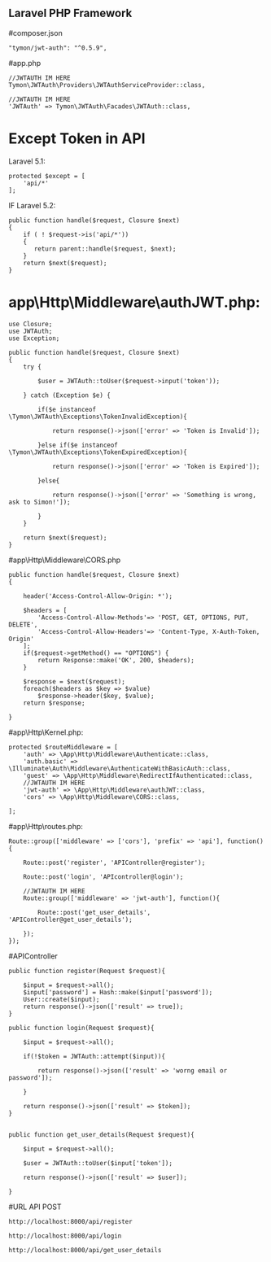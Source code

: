 ## Laravel PHP Framework


#composer.json

    "tymon/jwt-auth": "^0.5.9",


#app.php


    //JWTAUTH IM HERE
    Tymon\JWTAuth\Providers\JWTAuthServiceProvider::class,

    //JWTAUTH IM HERE
    'JWTAuth' => Tymon\JWTAuth\Facades\JWTAuth::class,

# Except Token in API

Laravel 5.1:

	protected $except = [
	    'api/*'
	];

IF Laravel 5.2:

    public function handle($request, Closure $next)
	{
    	if ( ! $request->is('api/*'))
    	{
    	   return parent::handle($request, $next);
    	}
    	return $next($request);
	}


# app\Http\Middleware\authJWT.php:


	use Closure;
	use JWTAuth;
	use Exception;

    public function handle($request, Closure $next)
    {
        try {
            
            $user = JWTAuth::toUser($request->input('token'));
        
        } catch (Exception $e) {
                
            if($e instanceof \Tymon\JWTAuth\Exceptions\TokenInvalidException){

                return response()->json(['error' => 'Token is Invalid']);

            }else if($e instanceof \Tymon\JWTAuth\Exceptions\TokenExpiredException){

                return response()->json(['error' => 'Token is Expired']);

            }else{

                return response()->json(['error' => 'Something is wrong, ask to Simon!']);

            }
        }

        return $next($request);
    }

#app\Http\Middleware\CORS.php

    public function handle($request, Closure $next)
    {

        header('Access-Control-Allow-Origin: *');
        
        $headers = [
            'Access-Control-Allow-Methods'=> 'POST, GET, OPTIONS, PUT, DELETE',
            'Access-Control-Allow-Headers'=> 'Content-Type, X-Auth-Token, Origin'
        ];
        if($request->getMethod() == "OPTIONS") {
            return Response::make('OK', 200, $headers);
        }
        
        $response = $next($request);
        foreach($headers as $key => $value)
            $response->header($key, $value);
        return $response;

    }




#app\Http\Kernel.php:

    protected $routeMiddleware = [
        'auth' => \App\Http\Middleware\Authenticate::class,
        'auth.basic' => \Illuminate\Auth\Middleware\AuthenticateWithBasicAuth::class,
        'guest' => \App\Http\Middleware\RedirectIfAuthenticated::class,
        //JWTAUTH IM HERE
        'jwt-auth' => \App\Http\Middleware\authJWT::class,
        'cors' => \App\Http\Middleware\CORS::class,

    ];


#app\Http\routes.php:


	Route::group(['middleware' => ['cors'], 'prefix' => 'api'], function(){

		Route::post('register', 'APIController@register');

		Route::post('login', 'APIcontroller@login');

		//JWTAUTH IM HERE
		Route::group(['middleware' => 'jwt-auth'], function(){

			Route::post('get_user_details', 'APIController@get_user_details');

		});
	});


#APIController


    public function register(Request $request){

        $input = $request->all();
        $input['password'] = Hash::make($input['password']);
        User::create($input);
        return response()->json(['result' => true]);
    }

    public function login(Request $request){

        $input = $request->all();

        if(!$token = JWTAuth::attempt($input)){

            return response()->json(['result' => 'worng email or password']);
        
        }

        return response()->json(['result' => $token]);
    }


    public function get_user_details(Request $request){

        $input = $request->all();

        $user = JWTAuth::toUser($input['token']);

        return response()->json(['result' => $user]);

    }



#URL API POST

	http://localhost:8000/api/register

	http://localhost:8000/api/login

	http://localhost:8000/api/get_user_details
